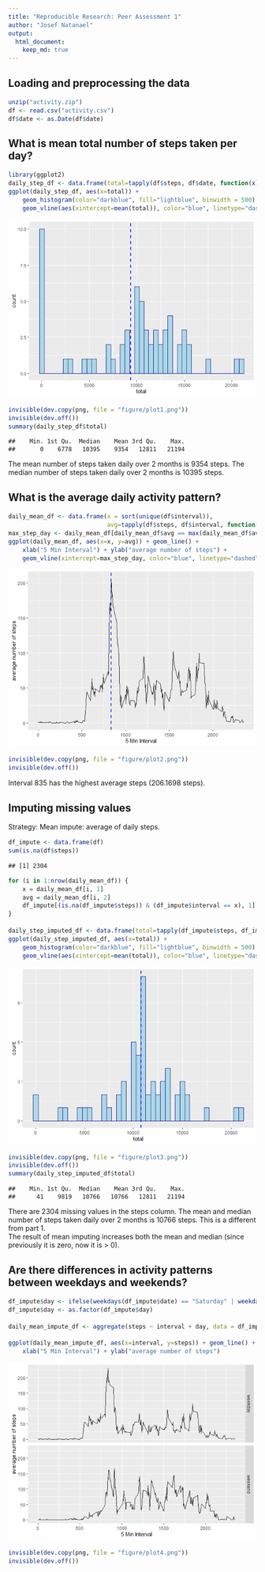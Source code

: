 ```yaml
---
title: "Reproducible Research: Peer Assessment 1"
author: "Josef Natanael"
output: 
  html_document:
    keep_md: true
---
```




## Loading and preprocessing the data

```r
unzip("activity.zip")
df <- read.csv("activity.csv")
df$date <- as.Date(df$date)
```

## What is mean total number of steps taken per day?

```r
library(ggplot2)
daily_step_df <- data.frame(total=tapply(df$steps, df$date, function(x) {sum(x, na.rm=TRUE)}))
ggplot(daily_step_df, aes(x=total)) +
    geom_histogram(color="darkblue", fill="lightblue", binwidth = 500) +
    geom_vline(aes(xintercept=mean(total)), color="blue", linetype="dashed", size=1)
```

![](PA1_template_files/figure-html/dailystep-1.png)<!-- -->

```r
invisible(dev.copy(png, file = "figure/plot1.png"))
invisible(dev.off())
summary(daily_step_df$total)
```

```
##    Min. 1st Qu.  Median    Mean 3rd Qu.    Max. 
##       0    6778   10395    9354   12811   21194
```
The mean number of steps taken daily over 2 months is 9354 steps.
The median number of steps taken daily over 2 months is 10395 steps.


## What is the average daily activity pattern?

```r
daily_mean_df <- data.frame(x = sort(unique(df$interval)), 
                            avg=tapply(df$steps, df$interval, function(x) {mean(x, na.rm=TRUE)}))
max_step_day <- daily_mean_df[daily_mean_df$avg == max(daily_mean_df$avg), 1]
ggplot(daily_mean_df, aes(x=x, y=avg)) + geom_line() +
    xlab("5 Min Interval") + ylab("average number of steps") +
    geom_vline(xintercept=max_step_day, color="blue", linetype="dashed", size=1)
```

![](PA1_template_files/figure-html/dailypattern-1.png)<!-- -->

```r
invisible(dev.copy(png, file = "figure/plot2.png"))
invisible(dev.off())
```
Interval 835 has the highest average steps (206.1698 steps).


## Imputing missing values
Strategy: Mean impute: average of daily steps.

```r
df_impute <- data.frame(df)
sum(is.na(df$steps))
```

```
## [1] 2304
```

```r
for (i in 1:nrow(daily_mean_df)) {
    x = daily_mean_df[i, 1]
    avg = daily_mean_df[i, 2]
    df_impute[(is.na(df_impute$steps)) & (df_impute$interval == x), 1] <- avg
}

daily_step_imputed_df <- data.frame(total=tapply(df_impute$steps, df_impute$date, function(x) {sum(x, na.rm=TRUE)}))
ggplot(daily_step_imputed_df, aes(x=total)) +
    geom_histogram(color="darkblue", fill="lightblue", binwidth = 500) +
    geom_vline(aes(xintercept=mean(total)), color="blue", linetype="dashed", size=1)
```

![](PA1_template_files/figure-html/impute-1.png)<!-- -->

```r
invisible(dev.copy(png, file = "figure/plot3.png"))
invisible(dev.off())
summary(daily_step_imputed_df$total)
```

```
##    Min. 1st Qu.  Median    Mean 3rd Qu.    Max. 
##      41    9819   10766   10766   12811   21194
```
There are 2304 missing values in the steps column.
The mean and median number of steps taken daily over 2 months is 10766 steps. This is a different from part 1.  
The result of mean imputing increases both the mean and median (since previously it is zero, now it is > 0).

## Are there differences in activity patterns between weekdays and weekends?

```r
df_impute$day <- ifelse(weekdays(df_impute$date) == "Saturday" | weekdays(df_impute$date) == "Sunday", "weekend", "weekday")
df_impute$day <- as.factor(df_impute$day)

daily_mean_impute_df <- aggregate(steps ~ interval + day, data = df_impute, FUN=mean)

ggplot(daily_mean_impute_df, aes(x=interval, y=steps)) + geom_line() + facet_grid(day ~ .) +
    xlab("5 Min Interval") + ylab("average number of steps")
```

![](PA1_template_files/figure-html/weekdayend-1.png)<!-- -->

```r
invisible(dev.copy(png, file = "figure/plot4.png"))
invisible(dev.off())
```

